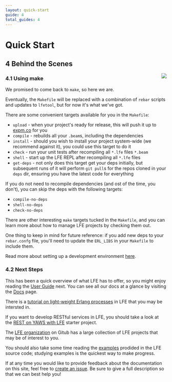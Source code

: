 ```yaml
---
layout: quick-start
guide: 4
total_guides: 4
---
```

# Quick Start

## 4 Behind the Scenes

<img src="https://raw.github.com/lfe/lfe.github.io/master/images/smash.jpg"
     style="float: right; padding-left: 1em;">

### 4.1 Using make

We promised to come back to ``make``, so here we are.

Eventually, the ``Makefile`` will be replaced with a combination of ``rebar``
scripts and updates to ``lfetool``, but for now it's what we've got.

There are some convenient targets available for you in the ``Makefile``:

* ``upload`` - when your project's ready for release, this will push it up to
  <a href="http://expm.co/">expm.co</a> for you
* ``compile`` - rebuilds all your ``.beam``s, including the dependencies
* ``install`` - should you wish to install your project system-wide (we recommend
  against it), you could use this target to do it
* ``check`` - run your unit tests after recompiling all ``*.lfe`` files ``*.beam``
* ``shell`` - start up the LFE REPL after recompiling all ``*.lfe`` files
* ``get-deps`` - not only does this target get your deps initially, but subsequent
  runs of it will perform ``git pull``s for the repos cloned in your ``deps``
  dir, ensuring you have the latest code for everything

If you do not need to recompile dependencies (and ost of the time, you don't),
you can skip the deps with the following targets:

* ``compile-no-deps``
* ``shell-no-deps``
* ``check-no-deps``

There are other interesting ``make`` targets tucked in the ``Makefile``, and
you can learn more about how to manage LFE projects by checking them out.

One thing to keep in mind for future reference: if you add new deps to your
``rebar.confg`` file, you'll need to update the ``ERL_LIBS`` in your
``Makefile`` to include them.

Read more about setting up a development environment
<a href="http://lfe.github.io/user-guide/intro/4.html">here</a>.


### 4.2 Next Steps

This has been a quick overview of what LFE has to offer, so you might enjoy
reading the <a href="/user-guide/intro/1.html">User Guide</a>
next. You can see all our docs at a glance by visiting the
<a href="/docs.html">Docs</a> page.

There is a <a href="http://lfe.github.io/tutorials/processes/1.html">tutorial
on light-weight Erlang processes</a> in LFE that you may be intersted in.

If you want to develop RESTful services in LFE, you should take a look at the
<a href="https://github.com/lfe/yaws-rest-starter">REST on YAWS with LFE</a>
starter project.

The <a href="https://github.com/lfe">LFE organization</a> on Gitub has a large
collection of LFE projects that may be of interest to you.

You should also take some time reading the
<a href="https://github.com/rvirding/lfe">examples</a> prodided in the LFE
source code; studying examples is the quickest way to make progress.

If at any time you would like to provide feedback about the documentation on
this site, feel free to
<a href="https://github.com/lfe/lfe.github.io/issues">create an issue</a>. Be
sure to give a full description so that we can best help you!

